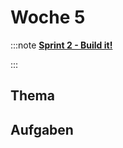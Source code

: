 # Woche 5

:::note **[Sprint 2 - Build it!](/docs/sprints/sprint-2/index.md)**

:::

## Thema

<Slide name="packagemanager" />

<Slide name="docker" />

## Aufgaben

<DocCardList />

